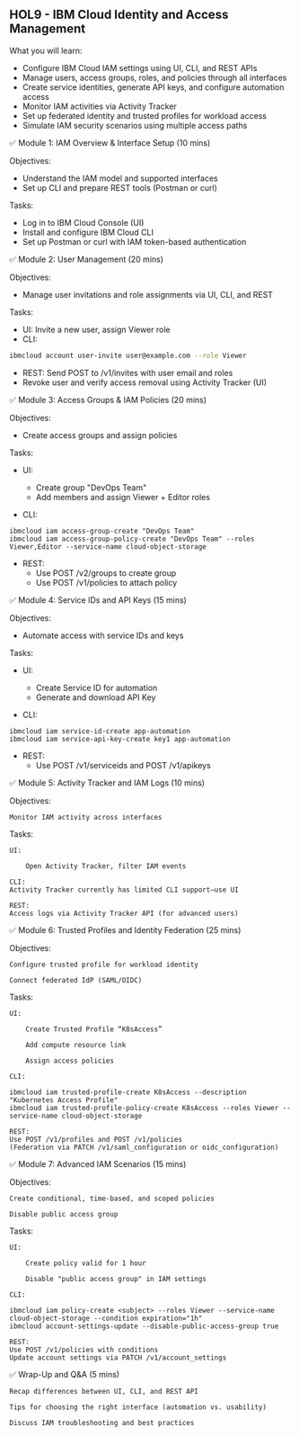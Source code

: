 ## HOL9 - IBM Cloud Identity and Access Management

What you will learn:

* Configure IBM Cloud IAM settings using UI, CLI, and REST APIs
* Manage users, access groups, roles, and policies through all interfaces
* Create service identities, generate API keys, and configure automation access
* Monitor IAM activities via Activity Tracker
* Set up federated identity and trusted profiles for workload access
* Simulate IAM security scenarios using multiple access paths

✅ Module 1: IAM Overview & Interface Setup (10 mins)

Objectives:

* Understand the IAM model and supported interfaces
* Set up CLI and prepare REST tools (Postman or curl)

Tasks:

* Log in to IBM Cloud Console (UI)
* Install and configure IBM Cloud CLI
* Set up Postman or curl with IAM token-based authentication

✅ Module 2: User Management (20 mins)

Objectives:

* Manage user invitations and role assignments via UI, CLI, and REST

Tasks:

* UI: Invite a new user, assign Viewer role
* CLI:
```bash
ibmcloud account user-invite user@example.com --role Viewer
```
* REST:
Send POST to /v1/invites with user email and roles
* Revoke user and verify access removal using Activity Tracker (UI)

✅ Module 3: Access Groups & IAM Policies (20 mins)

Objectives:

* Create access groups and assign policies

Tasks:

* UI:
    * Create group "DevOps Team"
    * Add members and assign Viewer + Editor roles

* CLI:
```
ibmcloud iam access-group-create "DevOps Team"
ibmcloud iam access-group-policy-create "DevOps Team" --roles Viewer,Editor --service-name cloud-object-storage
```
* REST:
    * Use POST /v2/groups to create group
    * Use POST /v1/policies to attach policy

✅ Module 4: Service IDs and API Keys (15 mins)

Objectives:

* Automate access with service IDs and keys

Tasks:

* UI:
    * Create Service ID for automation
    * Generate and download API Key

* CLI:

```
ibmcloud iam service-id-create app-automation
ibmcloud iam service-api-key-create key1 app-automation
```
* REST:
    * Use POST /v1/serviceids and POST /v1/apikeys

✅ Module 5: Activity Tracker and IAM Logs (10 mins)

Objectives:

    Monitor IAM activity across interfaces

Tasks:

    UI:

        Open Activity Tracker, filter IAM events

    CLI:
    Activity Tracker currently has limited CLI support—use UI

    REST:
    Access logs via Activity Tracker API (for advanced users)

✅ Module 6: Trusted Profiles and Identity Federation (25 mins)

Objectives:

    Configure trusted profile for workload identity

    Connect federated IdP (SAML/OIDC)

Tasks:

    UI:

        Create Trusted Profile “K8sAccess”

        Add compute resource link

        Assign access policies

    CLI:

    ibmcloud iam trusted-profile-create K8sAccess --description "Kubernetes Access Profile"
    ibmcloud iam trusted-profile-policy-create K8sAccess --roles Viewer --service-name cloud-object-storage

    REST:
    Use POST /v1/profiles and POST /v1/policies
    (Federation via PATCH /v1/saml_configuration or oidc_configuration)

✅ Module 7: Advanced IAM Scenarios (15 mins)

Objectives:

    Create conditional, time-based, and scoped policies

    Disable public access group

Tasks:

    UI:

        Create policy valid for 1 hour

        Disable "public access group" in IAM settings

    CLI:

    ibmcloud iam policy-create <subject> --roles Viewer --service-name cloud-object-storage --condition expiration="1h"
    ibmcloud account-settings-update --disable-public-access-group true

    REST:
    Use POST /v1/policies with conditions
    Update account settings via PATCH /v1/account_settings

✅ Wrap-Up and Q&A (5 mins)

    Recap differences between UI, CLI, and REST API

    Tips for choosing the right interface (automation vs. usability)

    Discuss IAM troubleshooting and best practices